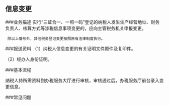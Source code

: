 ## 信息变更

###业务描述
     实行“三证合一、一照一码”登记的纳税人发生生产经营地址、财务负责人、核算方式等涉税信息事项变更的，应向主管税务机关申报变更。

     除以上情形外，其他税务登记变更按照原有法律制度执行。


###报送资料
（1）纳税人信息变更的有关证明文件原件及复印件。

（2）经办人身份证明。



###基本流程

  纳税人持所需资料到办税服务大厅进行审核，审核通过后，办税服务厅前台录入变更信息。

###常见问题